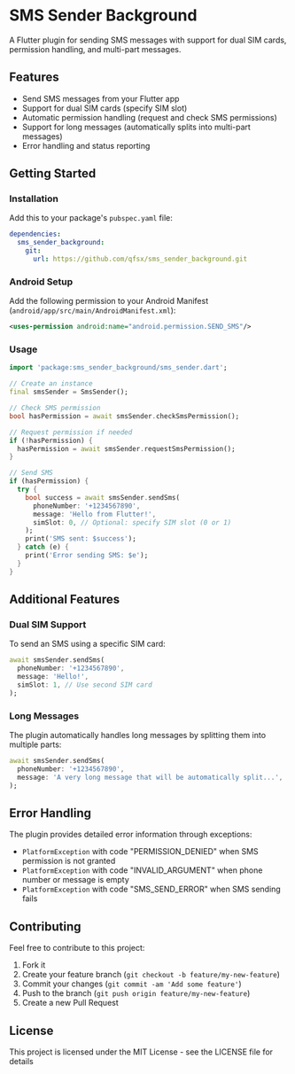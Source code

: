 # SMS Sender Background

A Flutter plugin for sending SMS messages with support for dual SIM cards, permission handling, and multi-part messages.

## Features

- Send SMS messages from your Flutter app
- Support for dual SIM cards (specify SIM slot)
- Automatic permission handling (request and check SMS permissions)
- Support for long messages (automatically splits into multi-part messages)
- Error handling and status reporting

## Getting Started

### Installation

Add this to your package's `pubspec.yaml` file:

```yaml
dependencies:
  sms_sender_background:
    git:
      url: https://github.com/qfsx/sms_sender_background.git
```

### Android Setup

Add the following permission to your Android Manifest (`android/app/src/main/AndroidManifest.xml`):

```xml
<uses-permission android:name="android.permission.SEND_SMS"/>
```

### Usage

```dart
import 'package:sms_sender_background/sms_sender.dart';

// Create an instance
final smsSender = SmsSender();

// Check SMS permission
bool hasPermission = await smsSender.checkSmsPermission();

// Request permission if needed
if (!hasPermission) {
  hasPermission = await smsSender.requestSmsPermission();
}

// Send SMS
if (hasPermission) {
  try {
    bool success = await smsSender.sendSms(
      phoneNumber: '+1234567890',
      message: 'Hello from Flutter!',
      simSlot: 0, // Optional: specify SIM slot (0 or 1)
    );
    print('SMS sent: $success');
  } catch (e) {
    print('Error sending SMS: $e');
  }
}
```

## Additional Features

### Dual SIM Support

To send an SMS using a specific SIM card:

```dart
await smsSender.sendSms(
  phoneNumber: '+1234567890',
  message: 'Hello!',
  simSlot: 1, // Use second SIM card
);
```

### Long Messages

The plugin automatically handles long messages by splitting them into multiple parts:

```dart
await smsSender.sendSms(
  phoneNumber: '+1234567890',
  message: 'A very long message that will be automatically split...',
);
```

## Error Handling

The plugin provides detailed error information through exceptions:

- `PlatformException` with code "PERMISSION_DENIED" when SMS permission is not granted
- `PlatformException` with code "INVALID_ARGUMENT" when phone number or message is empty
- `PlatformException` with code "SMS_SEND_ERROR" when SMS sending fails

## Contributing

Feel free to contribute to this project:

1. Fork it
2. Create your feature branch (`git checkout -b feature/my-new-feature`)
3. Commit your changes (`git commit -am 'Add some feature'`)
4. Push to the branch (`git push origin feature/my-new-feature`)
5. Create a new Pull Request

## License

This project is licensed under the MIT License - see the LICENSE file for details
